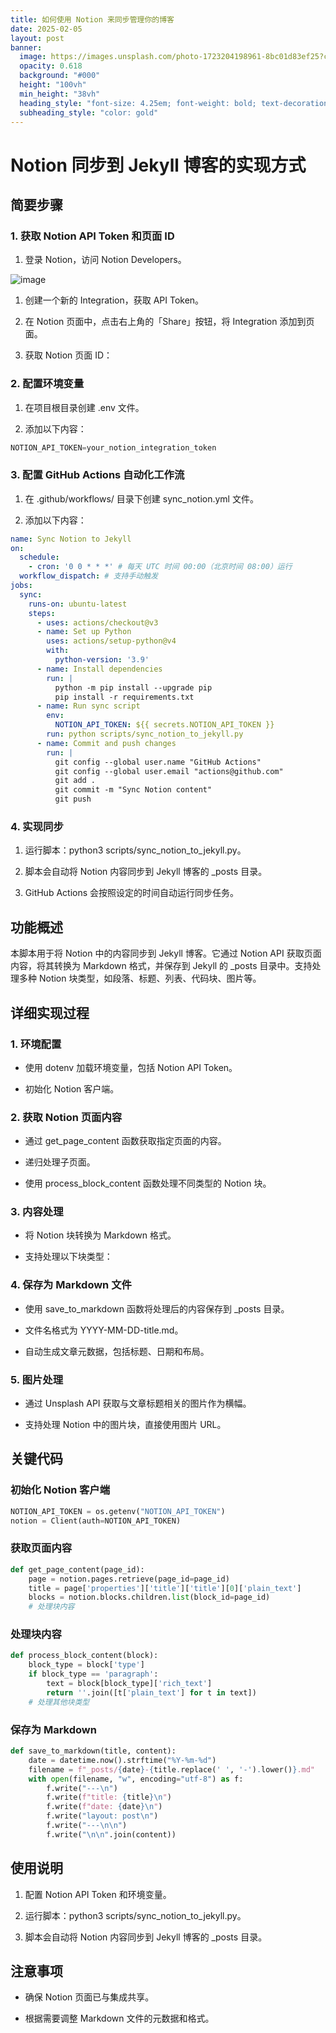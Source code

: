 ```yaml
---
title: 如何使用 Notion 来同步管理你的博客
date: 2025-02-05
layout: post
banner:
  image: https://images.unsplash.com/photo-1723204198961-8bc01d83ef25?crop=entropy&cs=tinysrgb&fit=max&fm=jpg&ixid=M3w2OTIwMzJ8MHwxfHJhbmRvbXx8fHx8fHx8fDE3Mzg3MTg2NzJ8&ixlib=rb-4.0.3&q=80&w=1080
  opacity: 0.618
  background: "#000"
  height: "100vh"
  min_height: "38vh"
  heading_style: "font-size: 4.25em; font-weight: bold; text-decoration: underline"
  subheading_style: "color: gold"
---
```


# Notion 同步到 Jekyll 博客的实现方式

## 简要步骤

### 1. 获取 Notion API Token 和页面 ID

1. 登录 Notion，访问 Notion Developers。

![image](https://prod-files-secure.s3.us-west-2.amazonaws.com/a7a0cc5a-89b9-4cda-8686-1fba0ca52f40/d19c1afe-dea5-4312-9333-786b0ba83054/image.png?X-Amz-Algorithm=AWS4-HMAC-SHA256&X-Amz-Content-Sha256=UNSIGNED-PAYLOAD&X-Amz-Credential=ASIAZI2LB466STTZW67C%2F20250205%2Fus-west-2%2Fs3%2Faws4_request&X-Amz-Date=20250205T012432Z&X-Amz-Expires=3600&X-Amz-Security-Token=IQoJb3JpZ2luX2VjECAaCXVzLXdlc3QtMiJHMEUCIQCy%2B1d%2FG8S7qqus5PNbZah%2BrhlqpSwoPT9%2FA9wC9xgd4wIgDPlBVMxVna2x3KT19VK%2FWNzYsOvUdAQSB7XCSfsk7s8q%2FwMIORAAGgw2Mzc0MjMxODM4MDUiDOsTVrwvZq0r7B%2BqbyrcA0qpHVywq6dRxlu0wmP%2FlNIySIr0Xe8EIs1UfN14yNxutnuNxZeIW2Fvoq25LUB%2FpS9IewiLJ1AUsTiBTVFMLsbS9NPjgRc0%2BABxQYvZmxNIi0ozYKDc7XcwtHVqLELR5QEYH6tzEJ7FvEhb2PmI28xddisrgseCRN%2BGZejWXAG43RaVUK2DE4kWY%2B9y%2FHGmJsfd%2BtF1YoBQotfkKJGRSWkaVBRxf1MJqUUTmEndTJfkXf1U7etOUSA%2Fr%2FdRiZB%2BmZ3ew5HmnPLI6Ezs4MqFN4HiRSaXKM1%2F17zSSb56B8OIR9fb4KURDwVr71R8hHDTApChi%2FhMP1QnLQJpCnD1djig2wm1cKJlq3x%2BBe1RpzZFE7r6VVaRZnrAjGD%2FlSJIfrDNgr5KSwvT9Llq4AnfSPAAWmefaIyXM71wTmhQEu%2B7MkEaqEk8FnKkOC4rS5YyZVVzX6paT2tCMtGsiG94O9W58%2FtC0BwWmTLXy86C%2B2dl7zS46nDsNgEeZtjZw%2F0bTHLnON9nMwZvZ%2BgX97q0E2CSu%2FL22osL22z740ftbL%2Bv8Lf7iGAFLhbY4QvZF12qVRzu2eCay32K8fsR9BwgoV4sBPH1KHHPG5Ejcp%2F%2ByuTSHJomBH65mF5s2MJsMMHPir0GOqUBMLnN3oUowQIR7NFunSzVMf0%2BlziA4J5W5Ru7%2B7wrm%2Fm%2Ffl0t3%2FXXidN4zhZLLq2ly7ThPOO99EyFRfbb%2BcbMi8tXb98xFrkfpkmLIM%2BB0ccPCq7uTw779dJaJGcRx9l5qBh5f8K4f%2FKiczJD1NQ4fJkB0D%2BaHEEetNix6cV71bJJcVzO%2FXiRTlJQ3yFe8sfljc96e8IQaka%2Fk8ethaD0GOT3JPg8&X-Amz-Signature=308cef25edb1ef1081bc7e0b7ca6b21440ccf2dfefba19fed4040cd61a1db759&X-Amz-SignedHeaders=host&x-id=GetObject)

1. 创建一个新的 Integration，获取 API Token。

1. 在 Notion 页面中，点击右上角的「Share」按钮，将 Integration 添加到页面。

1. 获取 Notion 页面 ID：


### 2. 配置环境变量

1. 在项目根目录创建 .env 文件。

1. 添加以下内容：

```javascript
NOTION_API_TOKEN=your_notion_integration_token
```

### 3. 配置 GitHub Actions 自动化工作流

1. 在 .github/workflows/ 目录下创建 sync_notion.yml 文件。

1. 添加以下内容：

```yaml
name: Sync Notion to Jekyll
on:
  schedule:
    - cron: '0 0 * * *' # 每天 UTC 时间 00:00（北京时间 08:00）运行
  workflow_dispatch: # 支持手动触发
jobs:
  sync:
    runs-on: ubuntu-latest
    steps:
      - uses: actions/checkout@v3
      - name: Set up Python
        uses: actions/setup-python@v4
        with:
          python-version: '3.9'
      - name: Install dependencies
        run: |
          python -m pip install --upgrade pip
          pip install -r requirements.txt
      - name: Run sync script
        env:
          NOTION_API_TOKEN: ${{ secrets.NOTION_API_TOKEN }}
        run: python scripts/sync_notion_to_jekyll.py
      - name: Commit and push changes
        run: |
          git config --global user.name "GitHub Actions"
          git config --global user.email "actions@github.com"
          git add .
          git commit -m "Sync Notion content"
          git push
```

### 4. 实现同步

1. 运行脚本：python3 scripts/sync_notion_to_jekyll.py。

1. 脚本会自动将 Notion 内容同步到 Jekyll 博客的 _posts 目录。

1. GitHub Actions 会按照设定的时间自动运行同步任务。

## 功能概述

本脚本用于将 Notion 中的内容同步到 Jekyll 博客。它通过 Notion API 获取页面内容，将其转换为 Markdown 格式，并保存到 Jekyll 的 _posts 目录中。支持处理多种 Notion 块类型，如段落、标题、列表、代码块、图片等。

## 详细实现过程

### 1. 环境配置

- 使用 dotenv 加载环境变量，包括 Notion API Token。

- 初始化 Notion 客户端。

### 2. 获取 Notion 页面内容

- 通过 get_page_content 函数获取指定页面的内容。

- 递归处理子页面。

- 使用 process_block_content 函数处理不同类型的 Notion 块。

### 3. 内容处理

- 将 Notion 块转换为 Markdown 格式。

- 支持处理以下块类型：


### 4. 保存为 Markdown 文件

- 使用 save_to_markdown 函数将处理后的内容保存到 _posts 目录。

- 文件名格式为 YYYY-MM-DD-title.md。

- 自动生成文章元数据，包括标题、日期和布局。

### 5. 图片处理

- 通过 Unsplash API 获取与文章标题相关的图片作为横幅。

- 支持处理 Notion 中的图片块，直接使用图片 URL。

## 关键代码

### 初始化 Notion 客户端

```python
NOTION_API_TOKEN = os.getenv("NOTION_API_TOKEN")
notion = Client(auth=NOTION_API_TOKEN)
```

### 获取页面内容

```python
def get_page_content(page_id):
    page = notion.pages.retrieve(page_id=page_id)
    title = page['properties']['title']['title'][0]['plain_text']
    blocks = notion.blocks.children.list(block_id=page_id)
    # 处理块内容
```

### 处理块内容

```python
def process_block_content(block):
    block_type = block['type']
    if block_type == 'paragraph':
        text = block[block_type]['rich_text']
        return ''.join([t['plain_text'] for t in text])
    # 处理其他块类型
```

### 保存为 Markdown

```python
def save_to_markdown(title, content):
    date = datetime.now().strftime("%Y-%m-%d")
    filename = f"_posts/{date}-{title.replace(' ', '-').lower()}.md"
    with open(filename, "w", encoding="utf-8") as f:
        f.write("---\n")
        f.write(f"title: {title}\n")
        f.write(f"date: {date}\n")
        f.write("layout: post\n")
        f.write("---\n\n")
        f.write("\n\n".join(content))
```

## 使用说明

1. 配置 Notion API Token 和环境变量。

1. 运行脚本：python3 scripts/sync_notion_to_jekyll.py。

1. 脚本会自动将 Notion 内容同步到 Jekyll 博客的 _posts 目录。

## 注意事项

- 确保 Notion 页面已与集成共享。

- 根据需要调整 Markdown 文件的元数据和格式。